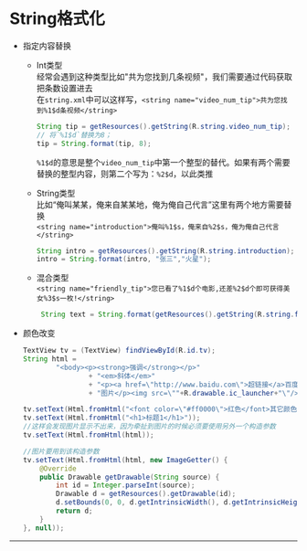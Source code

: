String格式化
===

- 指定内容替换
	- Int类型    
		经常会遇到这种类型比如"共为您找到几条视频"，我们需要通过代码获取把条数设置进去      
		在`string.xml`中可以这样写，`<string name="video_num_tip">共为您找到%1$d条视频</string>` 

		```java
		String tip = getResources().getString(R.string.video_num_tip);  
		// 将`%1$d`替换为8； 
		tip = String.format(tip, 8);
		```
		`%1$d`的意思是整个`video_num_tip`中第一个整型的替代。如果有两个需要替换的整型内容，则第二个写为：`%2$d`，以此类推
	
	- String类型      
		比如“俺叫某某，俺来自某某地，俺为俺自己代言”这里有两个地方需要替换        
		`<string name="introduction">俺叫%1$s，俺来自%2$s，俺为俺自己代言</string>`

		```java
		String intro = getResources().getString(R.string.introduction);   
		intro = String.format(intro, "张三","火星");
		```
		
	- 混合类型         
		`<string name="friendly_tip">您已看了%1$d个电影,还差%2$d个即可获得美女%3$s一枚!</string>`    

	    ```java
	     String text = String.format(getResources().getString(R.string.friendly_tip), 2,18,"苍老师");
	    ```

- 颜色改变

    ```java
    TextView tv = (TextView) findViewById(R.id.tv);
    String html =
            "<body><p><strong>强调</strong></p>"
                    + "<em>斜体</em>"
                    + "<p><a href=\"http://www.baidu.com\">超链接</a>百度一下，你就知道</p>"
                    + "图片</p><img src=\""+R.drawable.ic_launcher+"\"/>";

    tv.setText(Html.fromHtml("<font color=\"#ff0000\">红色</font>其它颜色"));
    tv.setText(Html.fromHtml("<h1>标题1</h1>"));
    //这样会发现图片显示不出来，因为牵扯到图片的时候必须要使用另外一个构造参数
    tv.setText(Html.fromHtml(html));
    
    //图片要用到该构造参数
    tv.setText(Html.fromHtml(html, new ImageGetter() {
        @Override
        public Drawable getDrawable(String source) {
            int id = Integer.parseInt(source);
            Drawable d = getResources().getDrawable(id);
            d.setBounds(0, 0, d.getIntrinsicWidth(), d.getIntrinsicHeight());
            return d;
        }
    }, null));
	```
	
---
